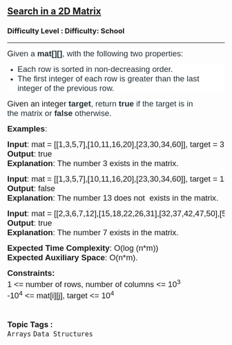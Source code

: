 <h2><a href="https://www.geeksforgeeks.org/problems/sum-of-array-elements2502/1?page=1&category=Arrays&sortBy=difficulty">Search in a 2D Matrix</a></h2><h3>Difficulty Level : Difficulty: School</h3><hr><div class="problems_problem_content__Xm_eO"><p><span style="font-family: arial, helvetica, sans-serif; font-size: 14pt;"><span style="background-color: #ffffff;">G</span><span style="background-color: #ffffff; color: #263238;">iven a</span><span style="background-color: #ffffff; color: #263238;">&nbsp;<strong>mat[][]</strong>,</span><span style="background-color: #ffffff; color: #263238;">&nbsp;</span><span style="background-color: #ffffff; color: #263238;">with the following two properties:</span></span></p>
<ul style="box-sizing: border-box; border: 0px solid; --tw-border-spacing-x: 0; --tw-border-spacing-y: 0; --tw-translate-x: 0; --tw-translate-y: 0; --tw-rotate: 0; --tw-skew-x: 0; --tw-skew-y: 0; --tw-scale-x: 1; --tw-scale-y: 1; --tw-scroll-snap-strictness: proximity; --tw-ring-offset-width: 0px; --tw-ring-offset-color: #fff; --tw-ring-color: rgba(59,130,246,.5); --tw-ring-offset-shadow: 0 0 #0000; --tw-ring-shadow: 0 0 #0000; --tw-shadow: 0 0 #0000; --tw-shadow-colored: 0 0 #0000; margin-top: 0px; margin-bottom: 1em; color: #263238; font-family: -apple-system, 'system-ui', 'Segoe UI', 'PingFang SC', 'Hiragino Sans GB', 'Microsoft YaHei', 'Helvetica Neue', Helvetica, Arial, sans-serif, 'Apple Color Emoji', 'Segoe UI Emoji', 'Segoe UI Symbol'; font-size: 14px; background-color: #ffffff;">
<li style="box-sizing: border-box; border: 0px solid; --tw-border-spacing-x: 0; --tw-border-spacing-y: 0; --tw-translate-x: 0; --tw-translate-y: 0; --tw-rotate: 0; --tw-skew-x: 0; --tw-skew-y: 0; --tw-scale-x: 1; --tw-scale-y: 1; --tw-scroll-snap-strictness: proximity; --tw-ring-offset-width: 0px; --tw-ring-offset-color: #fff; --tw-ring-color: rgba(59,130,246,.5); --tw-ring-offset-shadow: 0 0 #0000; --tw-ring-shadow: 0 0 #0000; --tw-shadow: 0 0 #0000; --tw-shadow-colored: 0 0 #0000;"><span style="font-family: arial, helvetica, sans-serif; font-size: 14pt;">Each row is sorted in non-decreasing order.</span></li>
<li style="box-sizing: border-box; border: 0px solid; --tw-border-spacing-x: 0; --tw-border-spacing-y: 0; --tw-translate-x: 0; --tw-translate-y: 0; --tw-rotate: 0; --tw-skew-x: 0; --tw-skew-y: 0; --tw-scale-x: 1; --tw-scale-y: 1; --tw-scroll-snap-strictness: proximity; --tw-ring-offset-width: 0px; --tw-ring-offset-color: #fff; --tw-ring-color: rgba(59,130,246,.5); --tw-ring-offset-shadow: 0 0 #0000; --tw-ring-shadow: 0 0 #0000; --tw-shadow: 0 0 #0000; --tw-shadow-colored: 0 0 #0000;"><span style="font-family: arial, helvetica, sans-serif; font-size: 14pt;">The first integer of each row is greater than the last integer of the previous row.</span></li>
</ul>
<p style="box-sizing: border-box; border: 0px solid; --tw-border-spacing-x: 0; --tw-border-spacing-y: 0; --tw-translate-x: 0; --tw-translate-y: 0; --tw-rotate: 0; --tw-skew-x: 0; --tw-skew-y: 0; --tw-scale-x: 1; --tw-scale-y: 1; --tw-scroll-snap-strictness: proximity; --tw-ring-offset-width: 0px; --tw-ring-offset-color: #fff; --tw-ring-color: rgba(59,130,246,.5); --tw-ring-offset-shadow: 0 0 #0000; --tw-ring-shadow: 0 0 #0000; --tw-shadow: 0 0 #0000; --tw-shadow-colored: 0 0 #0000; margin-top: 0px; margin-bottom: 1em;"><span style="font-size: 14pt; font-family: arial, helvetica, sans-serif;">Given an integer&nbsp;<strong style="background-color: #ffffff;"><span style="color: #263238;">target</span></strong><span style="background-color: #ffffff; color: #263238;">, return&nbsp;<strong>true</strong></span><span style="background-color: #ffffff; color: #263238;">&nbsp;</span><span style="background-color: #ffffff; color: #263238; box-sizing: border-box; border: 0px solid;">if the target</span><span style="background-color: #ffffff; color: #263238;">&nbsp;</span><span style="background-color: #ffffff; color: #263238; box-sizing: border-box; border: 0px solid;">is in</span><span style="background-color: #ffffff; color: #263238;"> the&nbsp;</span><span style="color: #263238;">matrix</span><span style="background-color: #ffffff; color: #263238;">&nbsp;</span><span style="background-color: #ffffff; color: #263238; box-sizing: border-box; border: 0px solid;">or&nbsp;</span><strong><span style="color: #263238;">false</span></strong><span style="background-color: #ffffff; color: #263238;">&nbsp;</span><span style="background-color: #ffffff; color: #263238; box-sizing: border-box; border: 0px solid;">otherwise</span><span style="background-color: #ffffff; color: #263238;">.</span></span></p>
<p><span style="font-size: 14pt; font-family: arial, helvetica, sans-serif;"><strong>Examples</strong>:<br></span></p>
<pre><span style="font-size: 14pt; font-family: arial, helvetica, sans-serif;"><strong>Input</strong>: mat = [[1,3,5,7],[10,11,16,20],[23,30,34,60]], target = 3<br><strong>Output</strong>: true<br><strong>Explanation</strong>: The number 3 exists in the matrix.</span></pre>
<pre><span style="font-size: 14pt; font-family: arial, helvetica, sans-serif;"><strong>Input</strong>: mat = [[1,3,5,7],[10,11,16,20],[23,30,34,60]], target = 13<br><strong>Output</strong>: false<br></span><strong style="font-family: arial, helvetica, sans-serif; font-size: 14pt;">Explanation</strong><span style="font-family: arial, helvetica, sans-serif; font-size: 14pt;">: The number 13 does not  exists in the matrix.</span></pre>
<pre><span style="font-size: 14pt; font-family: arial, helvetica, sans-serif;"><strong>Input</strong>: mat = [[2,3,6,7,12],[15,18,22,26,31],[32,37,42,47,50],[52,53,54,57,60]], target = 7<br><strong>Output</strong>: true<br></span><strong style="font-family: arial, helvetica, sans-serif; font-size: 14pt;">Explanation</strong><span style="font-family: arial, helvetica, sans-serif; font-size: 14pt;">: The number 7 exists in the matrix.</span></pre>
<p><span style="font-family: arial, helvetica, sans-serif; font-size: 14pt;"><strong>Expected Time Complexity</strong>: O(log (n*m))<br><strong>Expected Auxiliary Space</strong>: O(n*m).</span></p>
<p><span style="font-size: 14pt; font-family: arial, helvetica, sans-serif;"><strong>Constraints:</strong><br>1 &lt;= number of rows, number of columns &lt;= 10<sup>3</sup><br>-10<sup>4</sup> &lt;= mat[i][j], target &lt;= 10<sup>4&nbsp;</sup></span></p></div><br><p><span style=font-size:18px><strong>Topic Tags : </strong><br><code>Arrays</code>&nbsp;<code>Data Structures</code>&nbsp;